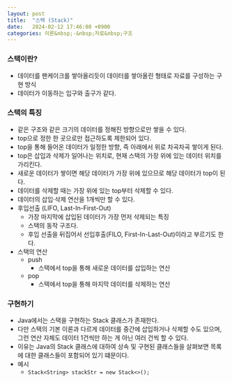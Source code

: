 ```yaml
---
layout: post
title:  "스택 (Stack)"
date:   2024-02-12 17:46:00 +0900
categories: 이론&nbsp;-&nbsp;자료&nbsp;구조
---
```


### 스택이란?

- 데이터를 팬케이크를 쌓아올리듯이 데이터를 쌓아올린 형태로 자료를 구성하는 구현 방식
- 데이터가 이동하는 입구와 출구가 같다.

### 스택의 특징

- 같은 구조와 같은 크기의 데이터를 정해진 방향으로만 쌓을 수 있다.
- top으로 정한 한 곳으로만 접근하도록 제한되어 있다.
- top을 통해 들어온 데이터가 일정한 방향, 즉 아래에서 위로 차곡차곡 쌓이게 된다.
- top은 삽입과 삭제가 일어나는 위치로, 현재 스택의 가장 위에 있는 데이터 위치를 가리킨다.
- 새로운 데이터가 쌓이면 해당 데이터가 가장 위에 있으므로 해당 데이터가 top이 된다.
- 데이터를 삭제할 때는 가장 위에 있는 top부터 삭제할 수 있다.
- 데이터의 삽입·삭제 연산을 1개씩만 할 수 있다. 
- 후입선출 (LIFO, Last-In-First-Out)
    - 가장 마지막에 삽입된 데이터가 가장 먼저 삭제되는 특징
    - 스택의 동작 구조다.
    - 후입 선출을 뒤집어서 선입후출(FILO, First-In-Last-Out)이라고 부르기도 한다.
- 스택의 연산
    - push
        - 스택에서 top을 통해 새로운 데이터를 삽입하는 연산
    - pop
        - 스택에서 top을 통해 마지막 데이터를 삭제하는 연산

### 구현하기

- Java에서는 스택을 구현하는 Stack 클래스가 존재한다.
- 다만 스택의 기본 이론과 다르게 데이터를 중간에 삽입하거나 삭제할 수도 있으며,  
그런 연산 자체도 데이터 1건씩만 하는 게 아닌 여러 건씩 할 수 있다.
- 이유는 Java의 Stack 클래스에 대하여 상속 및 구현된 클래스들을 살펴보면 목록에 대한 클래스들이 포함되어 있기 떄문이다.
- 예시
    - `Stack<String> stackStr = new Stack<>();`